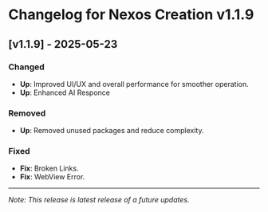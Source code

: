 # Changelog for Nexos Creation v1.1.9

## [v1.1.9] - 2025-05-23

### Changed

- **Up**: Improved UI/UX and overall performance for smoother operation.
- **Up**: Enhanced AI Responce

### Removed

- **Up**: Removed unused packages and reduce complexity.

### Fixed

- **Fix**: Broken Links.
- **Fix**: WebView Error.

---

_Note: This release is latest release of a future updates._
